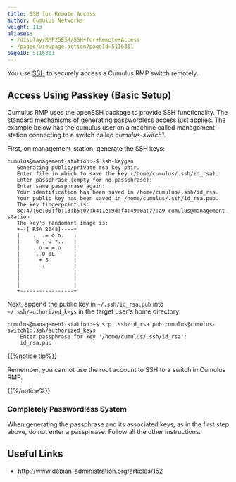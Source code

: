 ```yaml
---
title: SSH for Remote Access
author: Cumulus Networks
weight: 113
aliases:
 - /display/RMP25ESR/SSH+for+Remote+Access
 - /pages/viewpage.action?pageId=5116311
pageID: 5116311
---
```

You use [SSH](http://en.wikipedia.org/wiki/Secure_Shell) to securely
access a Cumulus RMP switch remotely.

## Access Using Passkey (Basic Setup)</span>

Cumulus RMP uses the openSSH package to provide SSH functionality. The
standard mechanisms of generating passwordless access just applies. The
example below has the cumulus user on a machine called
management-station connecting to a switch called *cumulus-switch1.*

First, on management-station, generate the SSH keys:

    cumulus@management-station:~$ ssh-keygen
       Generating public/private rsa key pair.
       Enter file in which to save the key (/home/cumulus/.ssh/id_rsa):
       Enter passphrase (empty for no passphrase):
       Enter same passphrase again:
       Your identification has been saved in /home/cumulus/.ssh/id_rsa.
       Your public key has been saved in /home/cumulus/.ssh/id_rsa.pub.
       The key fingerprint is:
       8c:47:6e:00:fb:13:b5:07:b4:1e:9d:f4:49:0a:77:a9 cumulus@management-station
       The key's randomart image is:
       +--[ RSA 2048]----+
       |    .  .= o o.   |
       |     o . O *..   |
       |    . o = =.o    |
       |     . O oE      |
       |      + S        |
       |       +         |
       |                 |
       |                 |
       |                 |
       +-----------------+

Next, append the public key in `~/.ssh/id_rsa.pub` into
`~/.ssh/authorized_keys` in the target user's home directory:

    cumulus@management-station:~$ scp .ssh/id_rsa.pub cumulus@cumulus-switch1:.ssh/authorized_keys
        Enter passphrase for key '/home/cumulus/.ssh/id_rsa':
        id_rsa.pub

{{%notice tip%}}

Remember, you cannot use the root account to SSH to a switch in Cumulus
RMP.

{{%/notice%}}

### Completely Passwordless System</span>

When generating the passphrase and its associated keys, as in the first
step above, do not enter a passphrase. Follow all the other
instructions.

## Useful Links</span>

  - <http://www.debian-administration.org/articles/152>

